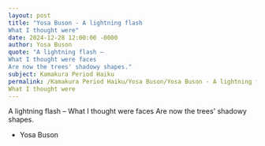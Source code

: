 ```yaml
---
layout: post
title: "Yosa Buson - A lightning flash 
What I thought were"
date: 2024-12-28 12:00:00 -0000
author: Yosa Buson
quote: "A lightning flash –
What I thought were faces
Are now the trees' shadowy shapes."
subject: Kamakura Period Haiku
permalink: /Kamakura Period Haiku/Yosa Buson/Yosa Buson - A lightning flash 
What I thought were
---
```


A lightning flash –
What I thought were faces
Are now the trees' shadowy shapes.

- Yosa Buson
